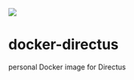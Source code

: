 [![](https://badge.imagelayers.io/beevelop/directus:latest.svg)](https://imagelayers.io/?images=beevelop/directus:latest 'Get your own badge on imagelayers.io')

# docker-directus
personal Docker image for Directus
